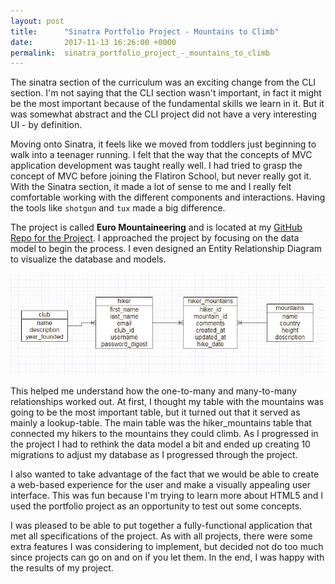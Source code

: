 ```yaml
---
layout: post
title:      "Sinatra Portfolio Project - Mountains to Climb"
date:       2017-11-13 16:26:00 +0000
permalink:  sinatra_portfolio_project_-_mountains_to_climb
---
```



The sinatra section of the curriculum was an exciting change from the CLI section. <!-- more -->I'm not saying that the CLI section wasn't important, in fact it might be the most important because of the fundamental skills we learn in it. But it was somewhat abstract and the CLI project did not have a very interesting UI - by definition.

Moving onto Sinatra, it feels like we moved from toddlers just beginning to walk into a teenager running. I felt that the way that the concepts of MVC application development was taught really well. I had tried to grasp the concept of MVC before joining the Flatiron School, but never really got it. With the Sinatra section, it made a lot of sense to me and I really felt comfortable working with the different components and interactions. Having the tools like ``shotgun`` and ``tux`` made a big difference.

The project is called **Euro Mountaineering** and is located at my [GitHub Repo for the Project](https://github.com/robert-laws/portfolio-project-sinatra-euro-mountaineering). I approached the project by focusing on the data model to begin the process. I even designed an Entity Relationship Diagram to visualize the database and models.

![Project Entity Relationship Diagram](https://github.com/robert-laws/portfolio-project-sinatra-euro-mountaineering/raw/master/public/images/erd_sinatra_project.jpg)

This helped me understand how the one-to-many and many-to-many relationships worked out. At first, I thought my table with the mountains was going to be the most important table, but it turned out that it served as mainly a lookup-table. The main table was the hiker_mountains table that connected my hikers to the mountains they could climb. As I progressed in the project I had to rethink the data model a bit and ended up creating 10 migrations to adjust my database as I progressed through the project.

I also wanted to take advantage of the fact that we would be able to create a web-based experience for the user and make a visually appealing user interface. This was fun because I'm trying to learn more about HTML5 and I used the portfolio project as an opportunity to test out some concepts. 

I was pleased to be able to put together a fully-functional application that met all specifications of the project. As with all projects, there were some extra features I was considering to implement, but decided not do too much since projects can go on and on if you let them. In the end, I was happy with the results of my project.
